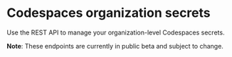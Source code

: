 # Codespaces organization secrets

Use the REST API to manage your organization-level Codespaces secrets.

<div class="ghd-spotlight ghd-spotlight-note border rounded-1 my-3 p-3 f5 color-border-accent-emphasis color-bg-accent">

**Note**: These endpoints are currently in public beta and subject to change.

</div>
